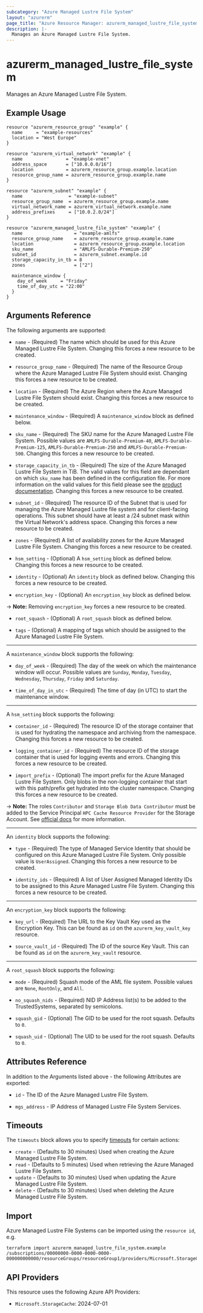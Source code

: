 ```yaml
---
subcategory: "Azure Managed Lustre File System"
layout: "azurerm"
page_title: "Azure Resource Manager: azurerm_managed_lustre_file_system"
description: |-
  Manages an Azure Managed Lustre File System.
---
```


# azurerm_managed_lustre_file_system

Manages an Azure Managed Lustre File System.

## Example Usage

```hcl
resource "azurerm_resource_group" "example" {
  name     = "example-resources"
  location = "West Europe"
}

resource "azurerm_virtual_network" "example" {
  name                = "example-vnet"
  address_space       = ["10.0.0.0/16"]
  location            = azurerm_resource_group.example.location
  resource_group_name = azurerm_resource_group.example.name
}

resource "azurerm_subnet" "example" {
  name                 = "example-subnet"
  resource_group_name  = azurerm_resource_group.example.name
  virtual_network_name = azurerm_virtual_network.example.name
  address_prefixes     = ["10.0.2.0/24"]
}

resource "azurerm_managed_lustre_file_system" "example" {
  name                   = "example-amlfs"
  resource_group_name    = azurerm_resource_group.example.name
  location               = azurerm_resource_group.example.location
  sku_name               = "AMLFS-Durable-Premium-250"
  subnet_id              = azurerm_subnet.example.id
  storage_capacity_in_tb = 8
  zones                  = ["2"]

  maintenance_window {
    day_of_week     = "Friday"
    time_of_day_utc = "22:00"
  }
}
```

## Arguments Reference

The following arguments are supported:

* `name` - (Required) The name which should be used for this Azure Managed Lustre File System. Changing this forces a new resource to be created.

* `resource_group_name` - (Required) The name of the Resource Group where the Azure Managed Lustre File System should exist. Changing this forces a new resource to be created.

* `location` - (Required) The Azure Region where the Azure Managed Lustre File System should exist. Changing this forces a new resource to be created.

* `maintenance_window` - (Required) A `maintenance_window` block as defined below.

* `sku_name` - (Required) The SKU name for the Azure Managed Lustre File System. Possible values are `AMLFS-Durable-Premium-40`, `AMLFS-Durable-Premium-125`, `AMLFS-Durable-Premium-250` and `AMLFS-Durable-Premium-500`. Changing this forces a new resource to be created.

* `storage_capacity_in_tb` - (Required) The size of the Azure Managed Lustre File System in TiB. The valid values for this field are dependant on which `sku_name` has been defined in the configuration file. For more information on the valid values for this field please see the [product documentation](https://learn.microsoft.com/azure/azure-managed-lustre/create-file-system-resource-manager#file-system-type-and-size-options). Changing this forces a new resource to be created.


* `subnet_id` - (Required) The resource ID of the Subnet that is used for managing the Azure Managed Lustre file system and for client-facing operations. This subnet should have at least a /24 subnet mask within the Virtual Network's address space. Changing this forces a new resource to be created.

* `zones` - (Required) A list of availability zones for the Azure Managed Lustre File System. Changing this forces a new resource to be created.

* `hsm_setting` - (Optional) A `hsm_setting` block as defined below. Changing this forces a new resource to be created.

* `identity` - (Optional) An `identity` block as defined below. Changing this forces a new resource to be created.

* `encryption_key` - (Optional) An `encryption_key` block as defined below.

-> **Note:** Removing `encryption_key` forces a new resource to be created.

* `root_squash` - (Optional) A `root_squash` block as defined below.

* `tags` - (Optional) A mapping of tags which should be assigned to the Azure Managed Lustre File System.

---

A `maintenance_window` block supports the following:

* `day_of_week` - (Required) The day of the week on which the maintenance window will occur. Possible values are `Sunday`, `Monday`, `Tuesday`, `Wednesday`, `Thursday`, `Friday` and `Saturday`.

* `time_of_day_in_utc` - (Required) The time of day (in UTC) to start the maintenance window.

---

A `hsm_setting` block supports the following:

* `container_id` - (Required) The resource ID of the storage container that is used for hydrating the namespace and archiving from the namespace. Changing this forces a new resource to be created.

* `logging_container_id` - (Required) The resource ID of the storage container that is used for logging events and errors. Changing this forces a new resource to be created.

* `import_prefix` - (Optional) The import prefix for the Azure Managed Lustre File System. Only blobs in the non-logging container that start with this path/prefix get hydrated into the cluster namespace. Changing this forces a new resource to be created.

-> **Note:** The roles `Contributor` and `Storage Blob Data Contributor` must be added to the Service Principal `HPC Cache Resource Provider` for the Storage Account. See [official docs]( https://learn.microsoft.com/en-us/azure/azure-managed-lustre/amlfs-prerequisites#access-roles-for-blob-integration) for more information.

---

An `identity` block supports the following:

* `type` - (Required) The type of Managed Service Identity that should be configured on this Azure Managed Lustre File System. Only possible value is `UserAssigned`. Changing this forces a new resource to be created.

* `identity_ids` - (Required) A list of User Assigned Managed Identity IDs to be assigned to this Azure Managed Lustre File System. Changing this forces a new resource to be created.

---

An `encryption_key` block supports the following:

* `key_url` - (Required) The URL to the Key Vault Key used as the Encryption Key. This can be found as `id` on the `azurerm_key_vault_key` resource.

* `source_vault_id` - (Required) The ID of the source Key Vault. This can be found as `id` on the `azurerm_key_vault` resource.

---

A `root_squash` block supports the following:

* `mode` - (Required) Squash mode of the AML file system. Possible values are `None`, `RootOnly`, and `All`. 

* `no_squash_nids` - (Required) NID IP Address list(s) to be added to the TrustedSystems, separated by semicolons.

* `squash_gid` - (Optional) The GID to be used for the root squash. Defaults to `0`.

* `squash_uid` - (Optional) The UID to be used for the root squash. Defaults to `0`.

## Attributes Reference

In addition to the Arguments listed above - the following Attributes are exported:

* `id` - The ID of the Azure Managed Lustre File System.

* `mgs_address` - IP Address of Managed Lustre File System Services.

## Timeouts

The `timeouts` block allows you to specify [timeouts](https://www.terraform.io/docs/configuration/resources.html#timeouts) for certain actions:

* `create` - (Defaults to 30 minutes) Used when creating the Azure Managed Lustre File System.
* `read` - (Defaults to 5 minutes) Used when retrieving the Azure Managed Lustre File System.
* `update` - (Defaults to 30 minutes) Used when updating the Azure Managed Lustre File System.
* `delete` - (Defaults to 30 minutes) Used when deleting the Azure Managed Lustre File System.

## Import

Azure Managed Lustre File Systems can be imported using the `resource id`, e.g.

```shell
terraform import azurerm_managed_lustre_file_system.example /subscriptions/00000000-0000-0000-0000-000000000000/resourceGroups/resourceGroup1/providers/Microsoft.StorageCache/amlFilesystems/amlFilesystem1
```

## API Providers
<!-- This section is generated, changes will be overwritten -->
This resource uses the following Azure API Providers:

* `Microsoft.StorageCache`: 2024-07-01
